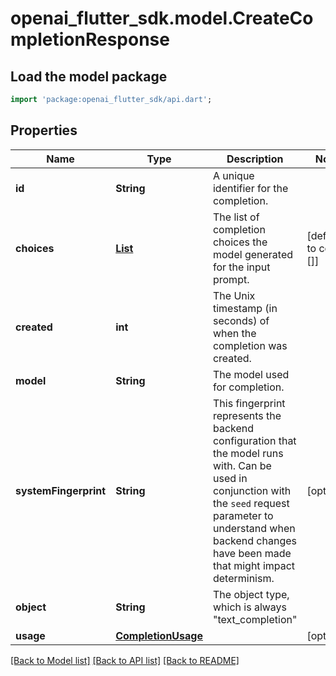 # openai_flutter_sdk.model.CreateCompletionResponse

## Load the model package
```dart
import 'package:openai_flutter_sdk/api.dart';
```

## Properties
Name | Type | Description | Notes
------------ | ------------- | ------------- | -------------
**id** | **String** | A unique identifier for the completion. | 
**choices** | [**List<CreateCompletionResponseChoicesInner>**](CreateCompletionResponseChoicesInner.md) | The list of completion choices the model generated for the input prompt. | [default to const []]
**created** | **int** | The Unix timestamp (in seconds) of when the completion was created. | 
**model** | **String** | The model used for completion. | 
**systemFingerprint** | **String** | This fingerprint represents the backend configuration that the model runs with.  Can be used in conjunction with the `seed` request parameter to understand when backend changes have been made that might impact determinism.  | [optional] 
**object** | **String** | The object type, which is always \"text_completion\" | 
**usage** | [**CompletionUsage**](CompletionUsage.md) |  | [optional] 

[[Back to Model list]](../README.md#documentation-for-models) [[Back to API list]](../README.md#documentation-for-api-endpoints) [[Back to README]](../README.md)


